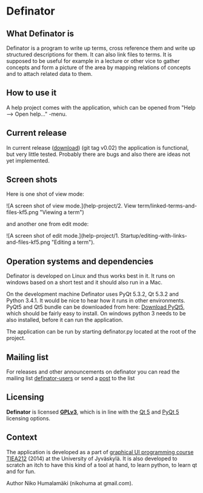 
# Definator

## What Definator is

Definator is a program to write up terms, cross reference them and write
up structured descriptions for them. It can also link files to terms. It is
supposed to be useful for example in a lecture or other vice to gather
concepts and form a picture of the area by mapping relations of concepts and 
to attach related data to them.

## How to use it

A help project comes with the application, which can be opened from "Help -->
Open help..." -menu.

## Current release

In current release 
([download](https://dl.dropboxusercontent.com/u/15617513/definator-releases/definator-v0.02.zip))
(git tag v0.02) the application is functional, but very little tested. Probably 
there are bugs and also there are ideas not yet implemented.

## Screen shots

Here is one shot of view mode:

![A screen shot of view mode.](help-project/2. View term/linked-terms-and-files-kf5.png "Viewing a term")

and another one from edit mode:

![A screen shot of edit mode.](help-project/1. Startup/editing-with-links-and-files-kf5.png "Editing a term").

## Operation systems and dependencies

Definator is developed on Linux and thus works best in it. It runs on windows
based on a short test and it should also run in a Mac.

On the development machine Definator uses PyQt 5.3.2, Qt 5.3.2 and Python 3.4.1.
It would be nice to hear how it runs in other environments. PyQt5 and Qt5 
bundle can be downloaded  from here: 
[Download PyQt5](http://www.riverbankcomputing.co.uk/software/pyqt/download5 "PyQt 5 binarieds"), 
which should be fairly easy to install. On windows python 3 needs to be also 
installed, before it can run the application.

The application can be run by starting definator.py located at the root of the 
project.

## Mailing list

For releases and other announcements on definator you can read the mailing list
[definator-users](https://groups.google.com/forum/#!forum/definator-users) or
send a [post](mailto:definator-users@googlegroups.com) 
to the list

## Licensing

**Definator** is licensed **[GPLv3](http://www.gnu.org/licenses/gpl-3.0.txt)**, 
which is in line with the [Qt 5](http://qt-project.org/doc/qt-5/licensing.html) 
and [PyQt 5](http://www.riverbankcomputing.co.uk/software/pyqt/license) 
licensing options.

## Context

The application is developed as a part of
[graphical UI programming course TIEA212](http://appro.mit.jyu.fi/gko/) (2014)
at the University of Jyväskylä. It is also developed to scratch an itch to have
this kind of a tool at hand, to learn python, to learn qt and for fun.

Author Niko Humalamäki (nikohuma at gmail.com).
